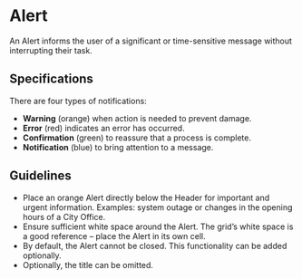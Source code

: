 <!-- @license CC0-1.0 -->

# Alert

An Alert informs the user of a significant or time-sensitive message without interrupting their task.

## Specifications

There are four types of notifications:

- **Warning** (orange) when action is needed to prevent damage.
- **Error** (red) indicates an error has occurred.
- **Confirmation** (green) to reassure that a process is complete.
- **Notification** (blue) to bring attention to a message.

## Guidelines

- Place an orange Alert directly below the Header for important and urgent information.
  Examples: system outage or changes in the opening hours of a City Office.
- Ensure sufficient white space around the Alert.
  The grid’s white space is a good reference – place the Alert in its own cell.
- By default, the Alert cannot be closed.
  This functionality can be added optionally.
- Optionally, the title can be omitted.
